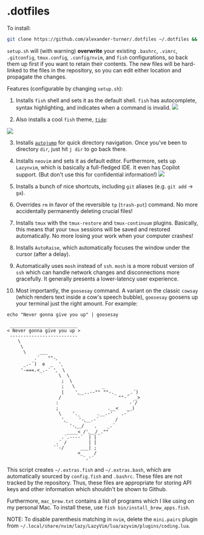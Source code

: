 # .dotfiles

To install:

```bash
git clone https://github.com/alexander-turner/.dotfiles ~/.dotfiles && cd ~/.dotfiles && bash setup.sh
```

`setup.sh` will (with warning) **overwrite** your existing `.bashrc`, `.vimrc`, `.gitconfig`, `tmux.config`, `.config/nvim`, and `fish` configurations, so back them up first if you want to retain their contents. The new files will be hard-linked to the files in the repository, so you can edit either location and propagate the changes.

Features (configurable by changing `setup.sh`):

1. Installs `fish` shell and sets it as the default shell. `fish` has autocomplete, syntax highlighting, and indicates when a command is invalid.
   ![](https://fishshell.com/assets/img/screenshots/autosuggestion.png)

2. Also installs a cool `fish` theme, [`tide`](https://github.com/IlanCosman/tide):

![](https://github.com/IlanCosman/tide/raw/assets/images/header.png)

3. Installs [`autojump`](https://github.com/wting/autojump) for quick directory navigation. Once you've been to directory `dir`, just hit `j dir` to go back there.
4. Installs `neovim` and sets it as default editor. Furthermore, sets up `Lazynvim`, which is basically a full-fledged IDE. It even has Copilot support. (But don't use this for confidential information!)
   ![](https://user-images.githubusercontent.com/292349/213447056-92290767-ea16-430c-8727-ce994c93e9cc.png)

5. Installs a bunch of nice shortcuts, including `git` aliases (e.g. `git add` -> `ga`).
6. Overrides `rm` in favor of the reversible `tp` (`trash-put`) command. No more accidentally permanently deleting crucial files!
7. Installs `tmux` with the `tmux-restore` and `tmux-continuum` plugins. Basically, this means that your `tmux` sessions will be saved and restored automatically. No more losing your work when your computer crashes!
8. Installs `AutoRaise`, which automatically focuses the window under the cursor (after a delay).
9. Automatically uses `mosh` instead of `ssh`. `mosh` is a more robust version of `ssh` which can handle network changes and disconnections more gracefully. It generally presents a lower-latency user experience.
10. Most importantly, the `goosesay` command. A variant on the classic `cowsay` (which renders text inside a cow's speech bubble), `goosesay` goosens up your terminal just the right amount. For example:

```fish
echo "Never gonna give you up" | goosesay
```

```
 _________________________
< Never gonna give you up >
 -------------------------
    \
     \
      \     ___
          .´   ""-⹁
      _.-´)  e  _  '⹁
     '-===.<_.-´ '⹁  \
                   \  \
                    ;  \
                    ;   \          _
                    |    '⹁__..--"" ""-._    _.´)
                   /                     ""-´  _>
                  :                          -´/
                  ;                  .__<   __)
                   \    '._      .__.-'   .-´
                    '⹁_    '-⹁__.-´      /
                       '-⹁__/    ⹁    _.´
                      ____< /'⹁__/_.""
                    .´.----´  | |
                  .´ /        | |
                 ´´-/      ___| ;
                          <_    /
                            `.'´
```

This script creates `~/.extras.fish` and `~/.extras.bash`, which are automatically sourced by `config.fish` and `.bashrc`. These files are not tracked by the repository. Thus, these files are appropriate for storing API keys and other information which shouldn't be shown to Github.

Furthermore, `mac_brew.txt` contains a list of programs which I like using on my personal Mac. To install these, use `fish bin/install_brew_apps.fish`.

NOTE: To disable parenthesis matching in `nvim`, delete the `mini.pairs` plugin from `~/.local/share/nvim/lazy/LazyVim/lua/azyvim/plugins/coding.lua`.
